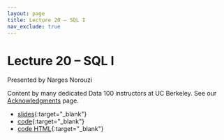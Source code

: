 ```yaml
---
layout: page
title: Lecture 20 – SQL I
nav_exclude: true
---
```


# Lecture 20 – SQL I

Presented by Narges Norouzi

Content by many dedicated Data 100 instructors at UC Berkeley. See our [Acknowledgments](../../acks) page.

- [slides](https://docs.google.com/presentation/d/1Oqr_NNlrjFxNAlblWFCNcvHLR1KhauC4dbgZzi9alo0/edit?usp=share_link){:target="_blank"}
- [code](https://data100.datahub.berkeley.edu/hub/user-redirect/git-pull?repo=https%3A%2F%2Fgithub.com%2FDS-100%2Ffa24-student&urlpath=lab%2Ftree%2Ffa24-student%2Flecture%2Flec20%2Flec20.ipynb&branch=main){:target="_blank"}
- [code HTML](../../resources/assets/lectures/lec20/lec20.html){:target="_blank"}
<!-- - [recording](https://youtu.be/_ry7vNJUByo){:target="_blank"} -->